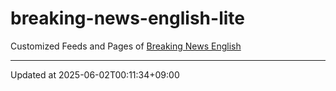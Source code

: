# breaking-news-english-lite

Customized Feeds and Pages of [Breaking News English](https://breakingnewsenglish.com/)

---

Updated at 2025-06-02T00:11:34+09:00
